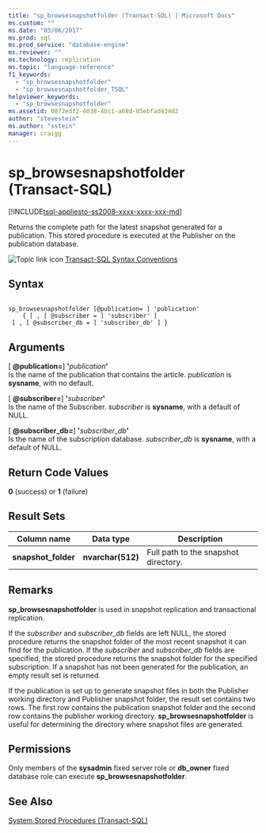 ```yaml
---
title: "sp_browsesnapshotfolder (Transact-SQL) | Microsoft Docs"
ms.custom: ""
ms.date: "03/06/2017"
ms.prod: sql
ms.prod_service: "database-engine"
ms.reviewer: ""
ms.technology: replication
ms.topic: "language-reference"
f1_keywords: 
  - "sp_browsesnapshotfolder"
  - "sp_browsesnapshotfolder_TSQL"
helpviewer_keywords: 
  - "sp_browsesnapshotfolder"
ms.assetid: 0872edf2-4038-4bc1-a68d-05ebfad434d2
author: "stevestein"
ms.author: "sstein"
manager: craigg
---
```

# sp_browsesnapshotfolder (Transact-SQL)
[!INCLUDE[tsql-appliesto-ss2008-xxxx-xxxx-xxx-md](../../includes/tsql-appliesto-ss2008-xxxx-xxxx-xxx-md.md)]

  Returns the complete path for the latest snapshot generated for a publication. This stored procedure is executed at the Publisher on the publication database.  
  
 ![Topic link icon](../../database-engine/configure-windows/media/topic-link.gif "Topic link icon") [Transact-SQL Syntax Conventions](../../t-sql/language-elements/transact-sql-syntax-conventions-transact-sql.md)  
  
## Syntax  
  
```  
  
sp_browsesnapshotfolder [@publication= ] 'publication'  
    { [ , [ @subscriber = ] 'subscriber' ]  
 [ , [ @subscriber_db = ] 'subscriber_db' ] }  
```  
  
## Arguments  
 [ **@publication=**] **'**_publication_**'**  
 Is the name of the publication that contains the article. *publication* is **sysname**, with no default.  
  
 [ **@subscriber=**] **'**_subscriber_**'**  
 Is the name of the Subscriber. *subscriber* is **sysname**, with a default of NULL.  
  
 [ **@subscriber_db=**] **'**_subscriber_db_**'**  
 Is the name of the subscription database. *subscriber_db* is **sysname**, with a default of NULL.  
  
## Return Code Values  
 **0** (success) or **1** (failure)  
  
## Result Sets  
  
|Column name|Data type|Description|  
|-----------------|---------------|-----------------|  
|**snapshot_folder**|**nvarchar(512)**|Full path to the snapshot directory.|  
  
## Remarks  
 **sp_browsesnapshotfolder** is used in snapshot replication and transactional replication.  
  
 If the *subscriber* and *subscriber_db* fields are left NULL, the stored procedure returns the snapshot folder of the most recent snapshot it can find for the publication. If the *subscriber* and *subscriber_db* fields are specified, the stored procedure returns the snapshot folder for the specified subscription. If a snapshot has not been generated for the publication, an empty result set is returned.  
  
 If the publication is set up to generate snapshot files in both the Publisher working directory and Publisher snapshot folder, the result set contains two rows. The first row contains the publication snapshot folder and the second row contains the publisher working directory. **sp_browsesnapshotfolder** is useful for determining the directory where snapshot files are generated.  
  
## Permissions  
 Only members of the **sysadmin** fixed server role or **db_owner** fixed database role can execute **sp_browsesnapshotfolder**.  
  
## See Also  
 [System Stored Procedures &#40;Transact-SQL&#41;](../../relational-databases/system-stored-procedures/system-stored-procedures-transact-sql.md)  
  
  
